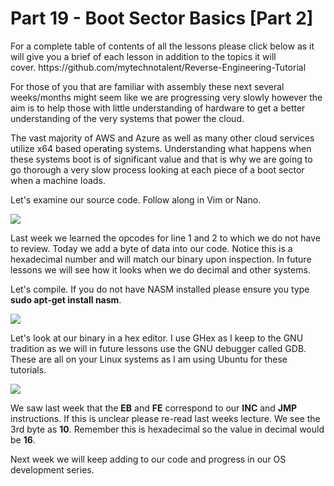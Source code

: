 <h1>Part 19 - Boot Sector Basics [Part 2]</h1><p>For a complete table of contents of all the lessons please click below as it will give you a brief of each lesson in addition to the topics it will cover. https://github.com/mytechnotalent/Reverse-Engineering-Tutorial</p><p>For those of you that are familiar with assembly these next several weeks/months might seem like we are progressing very slowly however the aim is to help those with little understanding of hardware to get a better understanding of the very systems that power the cloud.</p><p>The vast majority of AWS and Azure as well as many other cloud services utilize x64 based operating systems. Understanding what happens when these systems boot is of significant value and that is why we are going to go thorough a very slow process looking at each piece of a boot sector when a machine loads.</p><p>Let's examine our source code. Follow along in Vim or Nano.</p><div class="slate-resizable-image-embed slate-image-embed__resize-full-width"><img src="https://media-exp1.licdn.com/dms/image/C4E12AQEnkr5FWMiJ-A/article-inline_image-shrink_1000_1488/0/1545990601552?e=1614211200&amp;v=beta&amp;t=OTsPJuhQcFy4EfoBOynTHQHkXwJZOXU2iMX90lWhR9w"/></div><p>Last week we learned the opcodes for line 1 and 2 to which we do not have to review. Today we add a byte of data into our code. Notice this is a hexadecimal number and will match our binary upon inspection. In future lessons we will see how it looks when we do decimal and other systems.</p><p>Let's compile. If you do not have NASM installed please ensure you type <strong>sudo apt-get install nasm</strong>.</p><div class="slate-resizable-image-embed slate-image-embed__resize-middle"><img src="https://media-exp1.licdn.com/dms/image/C4E12AQHL4AgapV0J6w/article-inline_image-shrink_1000_1488/0/1545990746117?e=1614211200&amp;v=beta&amp;t=mh5J-L6U_OI0gJIBff4DcINrrFDooXjeKN9c8yE3Mv4"/></div><p>Let's look at our binary in a hex editor. I use GHex as I keep to the GNU tradition as we will in future lessons use the GNU debugger called GDB. These are all on your Linux systems as I am using Ubuntu for these tutorials.</p><div class="slate-resizable-image-embed slate-image-embed__resize-full-width"><img src="https://media-exp1.licdn.com/dms/image/C4E12AQFDtUOHepaEwA/article-inline_image-shrink_1000_1488/0/1545990876404?e=1614211200&amp;v=beta&amp;t=E5BLQfgj5xlmYv7JwahuvEJxrPFtIe2ZHEi89D70VBk"/></div><p>We saw last week that the <strong>EB</strong> and <strong>FE</strong> correspond to our <strong>INC</strong> and <strong>JMP</strong> instructions. If this is unclear please re-read last weeks lecture. We see the 3rd byte as <strong>10</strong>. Remember this is hexadecimal so the value in decimal would be <strong>16</strong>.</p><p>Next week we will keep adding to our code and progress in our OS development series.</p>